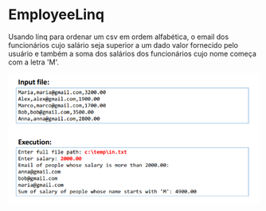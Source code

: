 # EmployeeLinq
Usando linq para ordenar um csv em ordem alfabética, o email dos funcionários cujo salário seja superior a um dado valor
fornecido pelo usuário e também a soma dos salários dos funcionários cujo nome começa com a letra 'M'.

![](https://github.com/DiegoLins10/EmployeeLinq/blob/master/salvar.png)
